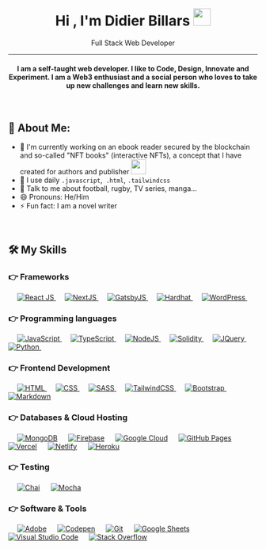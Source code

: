 <h1 align="center">Hi , I'm Didier Billars <img src="https://media.giphy.com/media/hvRJCLFzcasrR4ia7z/giphy.gif" width="35"></h1>
<p align="center">Full Stack Web Developer</p>
<hr/>
<h4 align="center">I am a self-taught web developer. I like to Code, Design, Innovate and Experiment. I am a Web3 enthusiast and a social person who loves to take up new challenges and learn new skills.</h4>
<br>


## 🤵 About Me:

- 🏦 I'm currently working on an ebook reader secured by the blockchain and so-called "NFT books" (interactive NFTs), a concept that I have created for authors and publisher 
      <img src="https://media.giphy.com/media/WUlplcMpOCEmTGBtBW/giphy.gif" width="30">
- 🤔 I use daily ```.javascript```,``` .html```, ```.tailwindcss```
- 💬 Talk to me about football, rugby, TV series, manga...
- 😄 Pronouns: He/Him
- ⚡ Fun fact: I am a novel writer

<br/>

## 🛠️ My Skills

### 👉 Frameworks

<p align="left"> 
  &emsp;
  <a href="https://reactjs.org/" target="_blank"> 
     <img alt="React JS" src="https://img.shields.io/badge/React-20232A?style=for-the-badge&logo=react&logoColor=61DAFB">
   </a>
  &emsp;
  <a href="https://nextjs.com" target="_blank"> 
     <img alt="NextJS" src="https://img.shields.io/badge/next.js-000000?style=for-the-badge&logo=nextdotjs&logoColor=white">
   </a>
  &emsp;
  <a href="https://gatsbyjs.com" target="_blank"> 
     <img alt="GatsbyJS" src="https://img.shields.io/badge/Gatsby-663399?style=for-the-badge&logo=gatsby&logoColor=white">
   </a>
  &emsp;
  <a href="https://hardhat.com" target="_blank"> 
     <img alt="Hardhat" src="https://img.shields.io/badge/-Hardhat-%23FFF100">
   </a>
  &emsp;
  <a href="https://wordpress.org" target="_blank"> 
     <img alt="WordPress" src="https://img.shields.io/badge/Wordpress-21759B?style=for-the-badge&logo=wordpress&logoColor=white">
   </a>
  &emsp;
</p>

### 👉 Programming languages
<p align="left"> 
  &emsp;
  <a href="https://developer.mozilla.org/en-US/docs/Web/JavaScript" target="_blank"> 
     <img alt="JavaScript" src="https://img.shields.io/badge/JavaScript%20-%23F7DF1E.svg?logo=javascript&logoColor=black">
   </a>
   &emsp;
  <a href="https://www.typescriptlang.org/" target="_blank"> 
     <img alt="TypeScript" src="https://img.shields.io/badge/TypeScript-3178C6?logo=TypeScript&logoColor=FFF&style=flat-square">
   </a>
   &emsp;
  <a href="https://nodejs.org" target="_blank"> 
     <img alt="NodeJS" src="https://img.shields.io/badge/Node.js-43853D?style=for-the-badge&logo=node.js&logoColor=white">
   </a>
  &emsp;
  <a href="https://solidity.com" target="_blank"> 
     <img alt="Solidity" src="https://img.shields.io/badge/Solidity-e6e6e6?style=for-the-badge&logo=solidity&logoColor=black">
   </a>
  &emsp;
   <a href="https://www.jquery.com" target="_blank">
    <img alt="JQuery" src="https://img.shields.io/badge/jQuery-0769AD?style=for-the-badge&logo=jquery&logoColor=white">
  </a>
  &emsp;
   <a href="https://www.python.org" target="_blank">
    <img alt="Python" src="https://img.shields.io/badge/Python%20-%2314354C.svg?logo=python&logoColor=white">
  </a>
  &emsp;
</p>

### 👉 Frontend Development
<p align="left"> 
  &emsp; 
  <a href="https://www.w3.org/html/" target="_blank"> 
   <img alt="HTML" src="https://img.shields.io/badge/HTML5%20-%23E34F26.svg?logo=html5&logoColor=white">
  </a>   
  &emsp;
  <a href="https://www.w3schools.com/css/" target="_blank">
    <img alt="CSS" src="https://img.shields.io/badge/CSS%20-%231572B6.svg?logo=css3&logoColor=white">
  </a>
  &emsp;
  <a href="https://sass-lang.com/" target="_blank">
    <img alt="SASS" src="https://img.shields.io/badge/Sass-CC6699?style=for-the-badge&logo=sass&logoColor=white">
  </a>
  &emsp;
  <a href="https://tailwindcss.com" target="_blank"> 
    <img alt="TailwindCSS" src="https://img.shields.io/badge/Tailwind_CSS-38B2AC?style=for-the-badge&logo=tailwind-css&logoColor=white"/>
  </a>
   &emsp;
  <a href="https://getbootstrap.com" target="_blank"> 
    <img alt="Bootstrap" src="https://img.shields.io/badge/Bootstrap-%23563D7C.svg?style=flat&logo=bootstrap&logoColor=white"/>
  </a>
   &emsp;
  <a href="https://markdown.com" target="_blank"> 
    <img alt="Markdown" src="https://img.shields.io/badge/Markdown-000000?style=for-the-badge&logo=markdown&logoColor=white"/>
  </a>
</p>

### 👉 Databases & Cloud Hosting
<p align="left">
  &emsp;
    <a href="https://www.mongodb.com/"><img alt="MongoDB" src="https://img.shields.io/badge/MongoDB-4EA94B?style=for-the-badge&logo=mongodb&logoColor=white"></a>
  &emsp;
    <a href="https://firebase.google.com/"><img alt="Firebase" src ="https://img.shields.io/badge/Firebase-%23316192.svg?logo=firebase&logoColor=white"></a>
  &emsp;
    <a href="https://cloud.google.com/"><img alt="Google Cloud" src ="https://img.shields.io/badge/Google_Cloud-4285F4?style=for-the-badge&logo=google-cloud&logoColor=white"/></a>
  &emsp;
    <a href="https://www.github.com"><img alt="GitHub Pages" src="https://img.shields.io/badge/GitHub%20Pages-%23327FC7.svg?style=flat&llogo=github&logoColor=white"></a>
  &emsp;
    <a href="https://www.vercel.com/"><img alt="Vercel" src="https://img.shields.io/badge/Vercel-000000?style=for-the-badge&logo=vercel&logoColor=white"></a> 
   &emsp;
    <a href="https://www.netlify.com/"><img alt="Netlify" src="https://img.shields.io/badge/Netlify-00C7B7?style=for-the-badge&logo=netlify&logoColor=white"></a>  
  &emsp;
    <a href="https://www.heroku.com/"><img alt="Heroku" src="https://img.shields.io/badge/Heroku%20-%23430098.svg?logo=heroku&logoColor=white"></a>  
 </p>
 
 ### 👉 Testing
<p align="left">
  &emsp;
    <a href="https://www.chaijs.com"><img alt="Chai" src="https://img.shields.io/badge/chai.js-323330?style=for-the-badge&logo=chai&logoColor=red"></a>
  &emsp;
    <a href="https://mochajs.org"><img alt="Mocha" src ="https://img.shields.io/badge/mocha.js-323330?style=for-the-badge&logo=mocha&logoColor=Brown"></a>
 </p>
  

 ### 👉 Software & Tools
<p>
  &emsp;
    <a href="#"><img alt="Adobe" src="https://img.shields.io/badge/Adobe%20-%23FF0000.svg?logo=adobe&logoColor=white"></a>
  &emsp;
    <a href="#"><img alt="Codepen" src="https://img.shields.io/badge/Codepen-000000.svg?logo=codepen&logoColor=white"></a>
  &emsp;
    <a href="#"><img alt="Git" src="https://img.shields.io/badge/Git%20-%23F05033.svg?logo=git&logoColor=white"></a>
  &emsp;
    <a href="#"><img alt="Google Sheets" src="https://img.shields.io/badge/Google%20Sheets%20-%2334A853.svg?logo=google%20sheets&logoColor=white"></a>
  &emsp;
    <a href="#"><img alt="Visual Studio Code" src="https://img.shields.io/badge/Visual%20Studio%20Code-0078d7.svg?logo=visual-studio-code&logoColor=white"></a>
  &emsp;
    <a href="#"><img alt="Stack Overflow" src="https://img.shields.io/badge/-Stack%20Overflow-FE7A16?logo=stack-overflow&logoColor=white"></a>
  &emsp;
</p>

<br/>

<!---
Kroustof/DidierBillars is a ✨ special ✨ repository because its `README.md` (this file) appears on your GitHub profile.
You can click the Preview link to take a look at your changes.
--->

